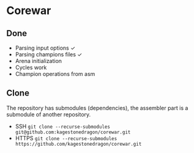 # Corewar

## Done
* Parsing input options ✓
* Parsing champions files ✓
* Arena initialization
* Cycles work
* Champion operations from asm

## Clone
The repository has submodules (dependencies), the assembler part is a submodule of another repository.

* SSH
`git clone --recurse-submodules git@github.com:kagestonedragon/corewar.git`
* HTTPS
`git clone --recurse-submodules https://github.com/kagestonedragon/corewar.git`
